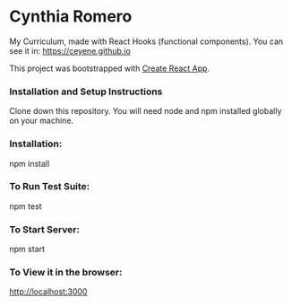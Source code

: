 # Cynthia Romero

My Curriculum, made with React Hooks (functional components).
You can see it in: https://ceyene.github.io

This project was bootstrapped with [Create React App](https://github.com/facebook/create-react-app).

### Installation and Setup Instructions

Clone down this repository. You will need node and npm installed globally on your machine.

### Installation:

npm install

### To Run Test Suite:

npm test

### To Start Server:

npm start

### To View it in the browser:

[http://localhost:3000](http://localhost:3000)
